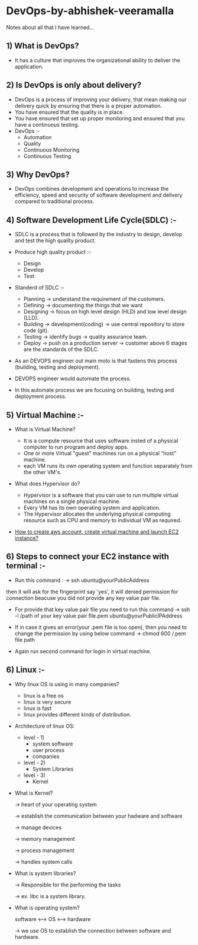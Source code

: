 
# DevOps-by-abhishek-veeramalla

Notes about all that I have learned...

## 1) What is DevOps?
- It has a culture that improves the organizational ability to deliver the application.

## 2) Is DevOps is only about delivery?
- DevOps is a process of improving your delivery, that mean making our delivery quick by ensuring that there is a proper automation.
- You have ensured that the quality is in place.
- You have ensured that set up proper monitoring and ensured that you have a continuous testing.
- DevOps :-
    - Automation
    - Quality
    - Continuous Monitoring
    - Continuous Testing

## 3) Why DevOps?
- DevOps combines development and operations to increase the efficiency, speed and security of software development and delivery compared to traditional process.

## 4) Software Development Life Cycle(SDLC) :-
- SDLC is a process that is followed by the industry to design, develop and test the high quality product.
- Produce high quality product :-
    - Design
    - Develop
    - Test
- Standerd of SDLC :-
    - Planning -> understand the requirement of the customers.
    - Defining -> documenting the things that we want
    - Designing -> focus on high level design (HLD) and low level design (LLD).
    - Building -> development(coding) -> use central repository to store code (git).
    - Testing -> identify bugs -> quality assurance team.
    - Deploy -> push on a production server -> customer
above 6 stages are the standards of the SDLC.

- As an DEVOPS engineer out main moto is that fastens this process (building, testing and deployment).

- DEVOPS engineer would automate the process.
- In this automate process we are focusing on building, testing and deployment process.


## 5) Virtual Machine :-
-   What is Virtual Machine?
    - It is a compute resource that uses software
        insted of a physical computer to run program and deploy apps.
    - One or more Virtual "guest" machines run on a physical "host" machine.
    - each VM runs its own operating system and function separately from the other VM's.

- What does Hypervisor do?
    - Hypervisor is a software that you can use to run multiple virtual machines on a single physical machine.
    - Every VM has its own operating system and application.
    - The Hypervisor allocates the underlying physical computing resource such as CPU and memory to individual VM as required.

- [How to create aws account, create virtual machine and launch EC2 instance?](https://youtu.be/QDymcZ5xYow?si=Q92nMxRqoEkrErAh)

## 6) Steps to connect your EC2 instance with terminal :- 
- Run this command :
-> ssh ubuntu@yourPublicAddress

then it will ask for the fingerprint say 'yes', 
it will denied permission for connection beacuse you did not provide any key value pair file.

- For provide that key value pair file you need to run this command 
-> ssh -i /path of your key value pair file.pem ubuntu@yourPublicIPAddress

- If in case it gives an error(your .pem file is too open), then you need to change the permission by using below command 
-> chmod 600 /.pem file path

- Again run second command for login in virtual machine. 

## 6) Linux :- 
- Why linux OS is using in many companies?
    - linux is a free os
    - linux is very secure
    - linux is fast
    - linux provides different kinds of distribution.

- Architecture of linux OS:
    - level - 1)
        - system software
        - user process
        - companies
    - level - 2)
        - System Libraries
    - level - 3) 
        - Kernel

- What is Kernel?
    
    -> heart of your operating system
    
    -> establish the communication between your hadware and software

    -> manage devices
    
    -> memory management
    
    -> process management 

    -> handles system calls

- What is system libraries?
    
    -> Responsible for the performing the tasks 

    -> ex. libc is a system library.

- What is operating system?
    
    software <--> OS <--> hardware

    -> we use OS to establish the connection between software and hardware.
